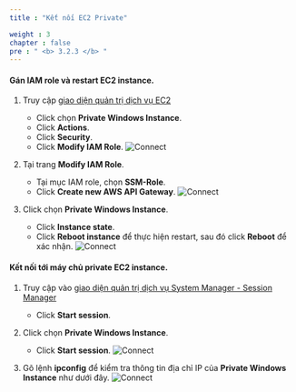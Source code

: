 ```yaml
---
title : "Kết nối EC2 Private"

weight : 3 
chapter : false
pre : " <b> 3.2.3 </b> "
---
```



#### Gán IAM role và restart EC2 instance.

1. Truy cập [giao diện quản trị dịch vụ EC2](https://console.aws.amazon.com/ec2/v2/home)
    - Click chọn **Private Windows Instance**.
    - Click **Actions**.
    - Click **Security**.
    - Click **Modify IAM Role**.
![Connect](/images/2/54.png)

2. Tại trang **Modify IAM Role**.
    - Tại mục IAM role, chọn **SSM-Role**.
    - Click **Create new AWS API Gateway**.
![Connect](/images/2/55.png)

3. Click chọn **Private Windows Instance**.
    - Click **Instance state**.
    - Click **Reboot instance** để thực hiện restart, sau đó click **Reboot** để xác nhận.
![Connect](/images/2/56.png)



#### Kết nối tới máy chủ private EC2 instance.

1. Truy cập vào [giao diện quản trị dịch vụ System Manager - Session Manager](https://console.aws.amazon.com/systems-manager/session-manager)
    - Click **Start session**.
  
2. Click chọn **Private Windows Instance**.
    - Click **Start session**.
![Connect](/images/2/57.png)
3. Gõ lệnh **ipconfig** để kiểm tra thông tin địa chỉ IP  của **Private Windows Instance** như dưới đây.
![Connect](/images/2/58.png)